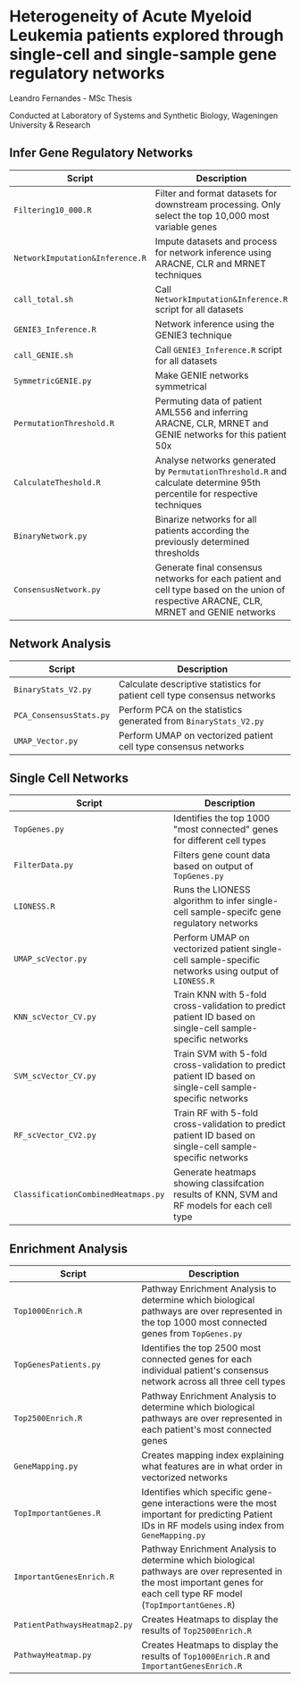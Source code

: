 # Heterogeneity of Acute Myeloid Leukemia patients explored through single-cell and single-sample gene regulatory networks
Leandro Fernandes - MSc Thesis

Conducted at Laboratory of Systems and Synthetic Biology, Wageningen University & Research

## Infer Gene Regulatory Networks
Script | Description
--- | ---
```Filtering10_000.R``` |  Filter and format datasets for downstream processing. Only select the top 10,000 most variable genes
```NetworkImputation&Inference.R``` |  Impute datasets and process for network inference using ARACNE, CLR and MRNET techniques
```call_total.sh``` |  Call ```NetworkImputation&Inference.R``` script for all datasets
```GENIE3_Inference.R``` |  Network inference using the GENIE3 technique
```call_GENIE.sh``` |  Call ```GENIE3_Inference.R``` script for all datasets
```SymmetricGENIE.py``` |  Make GENIE networks symmetrical
```PermutationThreshold.R``` |  Permuting data of patient AML556 and inferring ARACNE, CLR, MRNET and GENIE networks for this patient 50x
```CalculateTheshold.R``` |  Analyse networks generated by ```PermutationThreshold.R``` and calculate determine 95th percentile for respective techniques
```BinaryNetwork.py``` |  Binarize networks for all patients according the previously determined thresholds
```ConsensusNetwork.py``` |  Generate final consensus networks for each patient and cell type based on the union of respective ARACNE, CLR, MRNET and GENIE networks

## Network Analysis
Script | Description
--- | ---
```BinaryStats_V2.py``` | Calculate descriptive statistics for patient cell type consensus networks
```PCA_ConsensusStats.py``` | Perform PCA on the statistics generated from ```BinaryStats_V2.py```
```UMAP_Vector.py``` | Perform UMAP on vectorized patient cell type consensus networks

## Single Cell Networks
Script | Description
--- | ---
```TopGenes.py``` | Identifies the top 1000 "most connected" genes for different cell types
```FilterData.py``` | Filters gene count data based on output of ```TopGenes.py```
```LIONESS.R``` | Runs the LIONESS algorithm to infer single-cell sample-specifc gene regulatory networks
```UMAP_scVector.py``` | Perform UMAP on vectorized patient single-cell sample-specific networks using output of ```LIONESS.R```
```KNN_scVector_CV.py``` | Train KNN with 5-fold cross-validation to predict patient ID based on single-cell sample-specific networks
```SVM_scVector_CV.py``` | Train SVM with 5-fold cross-validation to predict patient ID based on single-cell sample-specific networks
```RF_scVector_CV2.py``` | Train RF with 5-fold cross-validation to predict patient ID based on single-cell sample-specific networks
```ClassificationCombinedHeatmaps.py``` | Generate heatmaps showing classifcation results of KNN, SVM and RF models for each cell type

## Enrichment Analysis
Script | Description
--- | ---
```Top1000Enrich.R``` | Pathway Enrichment Analysis to determine which biological pathways are over represented in the top 1000 most connected genes from ```TopGenes.py```
```TopGenesPatients.py``` | Identifies the top 2500 most connected genes for each individual patient's consensus network across all three cell types
```Top2500Enrich.R``` | Pathway Enrichment Analysis to determine which biological pathways are over represented in each patient's most connected genes
```GeneMapping.py``` | Creates mapping index explaining what features are in what order in vectorized networks
```TopImportantGenes.R``` | Identifies which specific gene-gene interactions were the most important for predicting Patient IDs in RF models using index from ```GeneMapping.py```
```ImportantGenesEnrich.R``` | Pathway Enrichment Analysis to determine which biological pathways are over represented in the most important genes for each cell type RF model (```TopImportantGenes.R```)
```PatientPathwaysHeatmap2.py``` | Creates Heatmaps to display the results of ```Top2500Enrich.R```
```PathwayHeatmap.py``` | Creates Heatmaps to display the results of ```Top1000Enrich.R``` and ```ImportantGenesEnrich.R```

